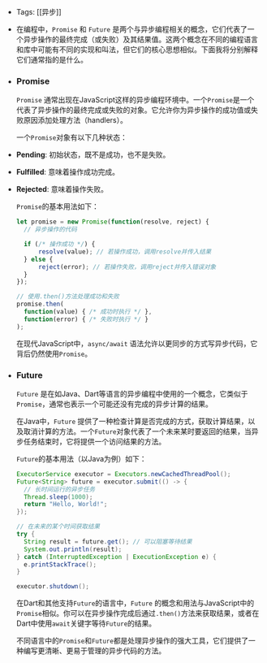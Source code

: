 - Tags: [[异步]]
- 在编程中，`Promise` 和 `Future` 是两个与异步编程相关的概念，它们代表了一个异步操作的最终完成（或失败）及其结果值。这两个概念在不同的编程语言和库中可能有不同的实现和叫法，但它们的核心思想相似。下面我将分别解释它们通常指的是什么。
- ### Promise
  
  `Promise` 通常出现在JavaScript这样的异步编程环境中。一个`Promise`是一个代表了异步操作的最终完成或失败的对象。它允许你为异步操作的成功值或失败原因添加处理方法（handlers）。
  
  一个`Promise`对象有以下几种状态：
- **Pending**: 初始状态，既不是成功，也不是失败。
- **Fulfilled**: 意味着操作成功完成。
- **Rejected**: 意味着操作失败。
  
  `Promise`的基本用法如下：
  
  ```javascript
  let promise = new Promise(function(resolve, reject) {
    // 异步操作的代码
  
    if (/* 操作成功 */) {
        resolve(value); // 若操作成功，调用resolve并传入结果
    } else {
        reject(error); // 若操作失败，调用reject并传入错误对象
    }
  });
  
  // 使用.then()方法处理成功和失败
  promise.then(
    function(value) { /* 成功时执行 */ },
    function(error) { /* 失败时执行 */ }
  );
  ```
  
  在现代JavaScript中，`async/await` 语法允许以更同步的方式写异步代码，它背后仍然使用`Promise`。
- ### Future
  
  `Future` 是在如Java、Dart等语言的异步编程中使用的一个概念，它类似于`Promise`，通常也表示一个可能还没有完成的异步计算的结果。
  
  在Java中，`Future` 提供了一种检查计算是否完成的方式，获取计算结果，以及取消计算的方法。一个`Future`对象代表了一个未来某时要返回的结果，当异步任务结束时，它将提供一个访问结果的方法。
  
  `Future`的基本用法（以Java为例）如下：
  
  ```java
  ExecutorService executor = Executors.newCachedThreadPool();
  Future<String> future = executor.submit(() -> {
    // 长时间运行的异步任务
    Thread.sleep(1000);
    return "Hello, World!";
  });
  
  // 在未来的某个时间获取结果
  try {
    String result = future.get(); // 可以阻塞等待结果
    System.out.println(result);
  } catch (InterruptedException | ExecutionException e) {
    e.printStackTrace();
  }
  
  executor.shutdown();
  ```
  
  在Dart和其他支持`Future`的语言中，`Future` 的概念和用法与JavaScript中的`Promise`相似。你可以在异步操作完成后通过`.then()`方法来获取结果，或者在Dart中使用`await`关键字等待`Future`的结果。
  
  不同语言中的`Promise`和`Future`都是处理异步操作的强大工具，它们提供了一种编写更清晰、更易于管理的异步代码的方法。